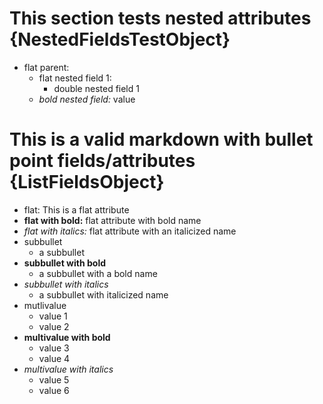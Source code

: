 ﻿# This section tests nested attributes {NestedFieldsTestObject}

- flat parent:
  - flat nested field 1:
    - double nested field 1
  - *bold nested field:* value

# This is a valid markdown with bullet point fields/attributes {ListFieldsObject}

- flat: This is a flat attribute
- **flat with bold:** flat attribute with bold name
- *flat with italics:* flat attribute with an italicized name
- subbullet
  - a subbullet
- **subbullet with bold**
  - a subbullet with a bold name
- *subbullet with italics*
  - a subbullet with italicized name
- mutlivalue
  - value 1
  - value 2
- **multivalue with bold**
  - value 3
  - value 4
- *multivalue with italics*
  - value 5
  - value 6
